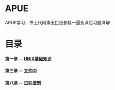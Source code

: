 # APUE
APUE学习，书上代码事无巨细都敲一遍及课后习题详解
# 目录
#### 第一章 -- [UNIX基础知识](https://github.com/fflyelephant/APUE/tree/master/ch1_UNIXSystem)
#### 第三章 -- [文件IO](https://github.com/fflyelephant/APUE/tree/master/ch3_FileIO)
#### 第八章 -- [进程控制](https://github.com/fflyelephant/APUE/tree/master/ch8_proctl)